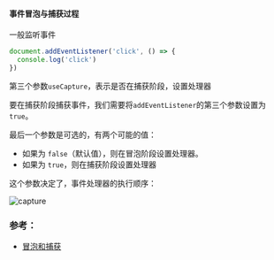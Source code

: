 #### 事件冒泡与捕获过程

一般监听事件

```javascript
document.addEventListener('click', () => {
  console.log('click')
})
```

第三个参数`useCapture`，表示是否在捕获阶段，设置处理器

要在捕获阶段捕获事件，我们需要将`addEventListener`的第三个参数设置为`true`。

最后一个参数是可选的，有两个可能的值：

- 如果为 `false`（默认值），则在冒泡阶段设置处理器。
- 如果为 `true`，则在捕获阶段设置处理器

这个参数决定了，事件处理器的执行顺序：

![capture](https://mp1.oss-cn-beijing.aliyuncs.com/blog/page_event.png)

### 参考：

- [冒泡和捕获](https://zh.javascript.info/bubbling-and-capturing)
